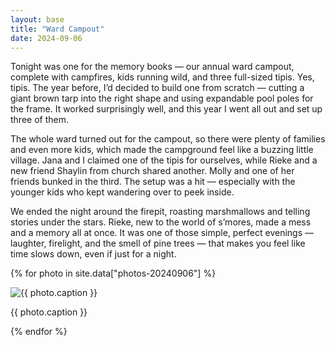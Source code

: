 ```yaml
---
layout: base
title: "Ward Campout"
date: 2024-09-06
---
```


Tonight was one for the memory books — our annual ward campout, complete with campfires, kids running wild, and three full-sized tipis. Yes, tipis. The year before, I’d decided to build one from scratch — cutting a giant brown tarp into the right shape and using expandable pool poles for the frame. It worked surprisingly well, and this year I went all out and set up three of them.

The whole ward turned out for the campout, so there were plenty of families and even more kids, which made the campground feel like a buzzing little village. Jana and I claimed one of the tipis for ourselves, while Rieke and a new friend Shaylin from church shared another. Molly and one of her friends bunked in the third. The setup was a hit — especially with the younger kids who kept wandering over to peek inside.

We ended the night around the firepit, roasting marshmallows and telling stories under the stars. Rieke, new to the world of s’mores, made a mess and a memory all at once. It was one of those simple, perfect evenings — laughter, firelight, and the smell of pine trees — that makes you feel like time slows down, even if just for a night.

{% for photo in site.data["photos-20240906"] %}
  <div>
    <img src="{{ site.baseurl }}/photos/{{ photo.file }}" alt="{{ photo.caption }}">
    <p>{{ photo.caption }}</p>
  </div>
{% endfor %}